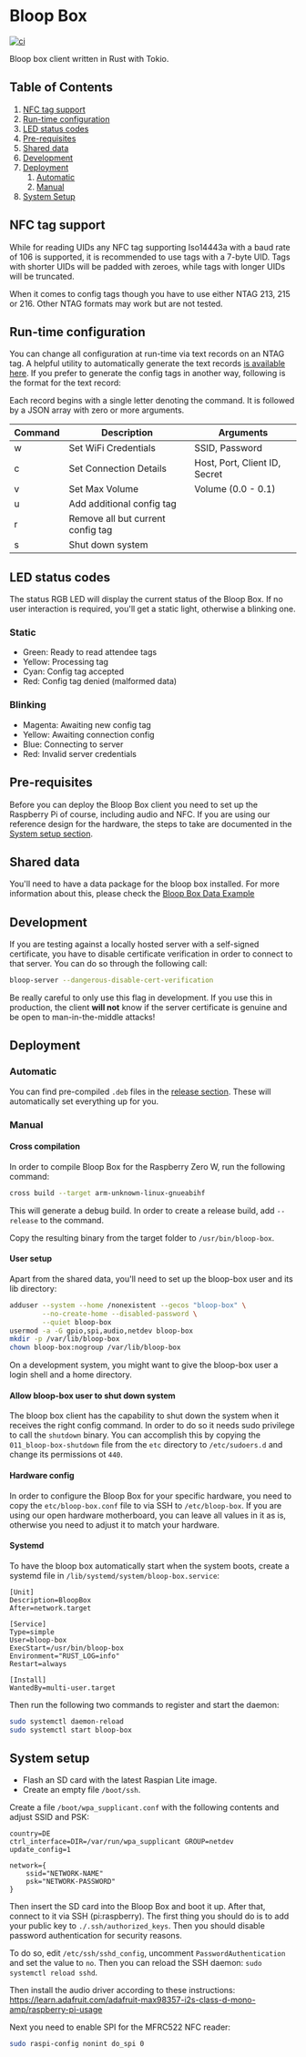 # Bloop Box

[![ci](https://github.com/bloop-box/bloop-box-client/actions/workflows/ci.yml/badge.svg)](https://github.com/bloop-box/bloop-box-client/actions/workflows/ci.yml)

Bloop box client written in Rust with Tokio.

## Table of Contents

1. [NFC tag support](#nfc-tag-support)
2. [Run-time configuration](#run-time-configuration)
3. [LED status codes](#led-status-codes)
4. [Pre-requisites](#pre-requisites)
5. [Shared data](#shared-data)
6. [Development](#development)
7. [Deployment](#deployment)
   1. [Automatic](#automatic)
   2. [Manual](#manual)
8. [System Setup](#system-setup)

## NFC tag support

While for reading UIDs any NFC tag supporting Iso14443a with a baud rate of 106 is supported, it is recommended to use
tags with a 7-byte UID. Tags with shorter UIDs will be padded with zeroes, while tags with longer UIDs will be
truncated.

When it comes to config tags though you have to use either NTAG 213, 215 or 216. Other NTAG formats may work but are
not tested.

## Run-time configuration

You can change all configuration at run-time via text records on an NTAG tag. A helpful utility to automatically
generate the text records [is available here](https://github.com/bloop-box/bloop-box-config). If you prefer to generate
the config tags in another way, following is the format for the text record:

Each record begins with a single letter denoting the command. It is followed by a JSON array with zero or more
arguments.

| Command | Description                       | Arguments                     |
|---------|-----------------------------------|-------------------------------|
| w       | Set WiFi Credentials              | SSID, Password                |
| c       | Set Connection Details            | Host, Port, Client ID, Secret |
| v       | Set Max Volume                    | Volume (0.0 - 0.1)            |
| u       | Add additional config tag         |                               |
| r       | Remove all but current config tag |                               |
| s       | Shut down system                  |                               |

## LED status codes

The status RGB LED will display the current status of the Bloop Box. If no user interaction is required, you'll get a
static light, otherwise a blinking one.

### Static

- Green: Ready to read attendee tags
- Yellow: Processing tag
- Cyan: Config tag accepted
- Red: Config tag denied (malformed data)

### Blinking

- Magenta: Awaiting new config tag
- Yellow: Awaiting connection config
- Blue: Connecting to server
- Red: Invalid server credentials

## Pre-requisites

Before you can deploy the Bloop Box client you need to set up the Raspberry Pi of course, including audio and NFC. If
you are using our reference design for the hardware, the steps to take are documented in the
[System setup section](#system-setup).

## Shared data

You'll need to have a data package for the bloop box installed. For more information about this, please check the
[Bloop Box Data Example](https://github.com/bloop-box/bloop-box-data-example)

## Development

If you are testing against a locally hosted server with a self-signed certificate, you have to disable certificate
verification in order to connect to that server. You can do so through the following call:

```bash
bloop-server --dangerous-disable-cert-verification
```

Be really careful to only use this flag in development. If you use this in production, the client **will not** know if
the server certificate is genuine and be open to man-in-the-middle attacks!

## Deployment

### Automatic

You can find pre-compiled `.deb` files in the
[release section](https://github.com/bloop-box/bloop-box-client/releases). These will automatically set everything
up for you.

### Manual

#### Cross compilation

In order to compile Bloop Box for the Raspberry Zero W, run the following command:

```bash
cross build --target arm-unknown-linux-gnueabihf
```

This will generate a debug build. In order to create a release build, add `--release` to the command.

Copy the resulting binary from the target folder to `/usr/bin/bloop-box`.

#### User setup

Apart from the shared data, you'll need to set up the bloop-box user and its lib directory:

```bash
adduser --system --home /nonexistent --gecos "bloop-box" \
        --no-create-home --disabled-password \
        --quiet bloop-box
usermod -a -G gpio,spi,audio,netdev bloop-box
mkdir -p /var/lib/bloop-box
chown bloop-box:nogroup /var/lib/bloop-box
```

On a development system, you might want to give the bloop-box user a login shell and a home directory.

#### Allow bloop-box user to shut down system

The bloop box client has the capability to shut down the system when it receives the right config command. In order to
do so it needs sudo privilege to call the `shutdown` binary. You can accomplish this by copying the
`011_bloop-box-shutdown` file from the `etc` directory to `/etc/sudoers.d` and change its permissions ot `440`.

#### Hardware config

In order to configure the Bloop Box for your specific hardware, you need to copy the `etc/bloop-box.conf` file to via
SSH to `/etc/bloop-box`. If you are using our open hardware motherboard, you can leave all values in it as is, otherwise
you need to adjust it to match your hardware.

#### Systemd

To have the bloop box automatically start when the system boots, create a systemd file in
`/lib/systemd/system/bloop-box.service`:

```
[Unit]
Description=BloopBox
After=network.target

[Service]
Type=simple
User=bloop-box
ExecStart=/usr/bin/bloop-box
Environment="RUST_LOG=info"
Restart=always

[Install]
WantedBy=multi-user.target
```

Then run the following two commands to register and start the daemon:

```bash
sudo systemctl daemon-reload
sudo systemctl start bloop-box
```

## System setup

- Flash an SD card with the latest Raspian Lite image.
- Create an empty file `/boot/ssh`.

Create a file `/boot/wpa_supplicant.conf` with the following contents and adjust SSID and PSK:

```
country=DE
ctrl_interface=DIR=/var/run/wpa_supplicant GROUP=netdev
update_config=1

network={
    ssid="NETWORK-NAME"
    psk="NETWORK-PASSWORD"
}
```

Then insert the SD card into the Bloop Box and boot it up. After that, connect to it via SSH (pi:raspberry). The first
thing you should do is to add your public key to `./.ssh/authorized_keys`. Then you should disable password
authentication for security reasons.

To do so, edit `/etc/ssh/sshd_config`, uncomment `PasswordAuthentication` and set the value to `no`. Then you can
reload the SSH daemon: `sudo systemctl reload sshd`.

Then install the audio driver according to these instructions:
https://learn.adafruit.com/adafruit-max98357-i2s-class-d-mono-amp/raspberry-pi-usage

Next you need to enable SPI for the MFRC522 NFC reader:

```bash
sudo raspi-config nonint do_spi 0
```
